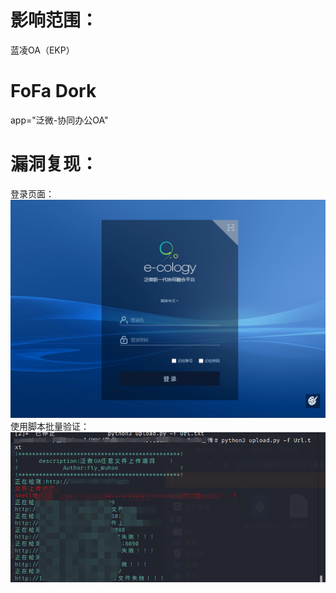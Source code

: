 # 影响范围：
蓝凌OA（EKP）
# FoFa Dork
app="泛微-协同办公OA"
# 漏洞复现：
登录页面：
![image](images/login.png)
使用脚本批量验证：    
![image](images/script.png)  